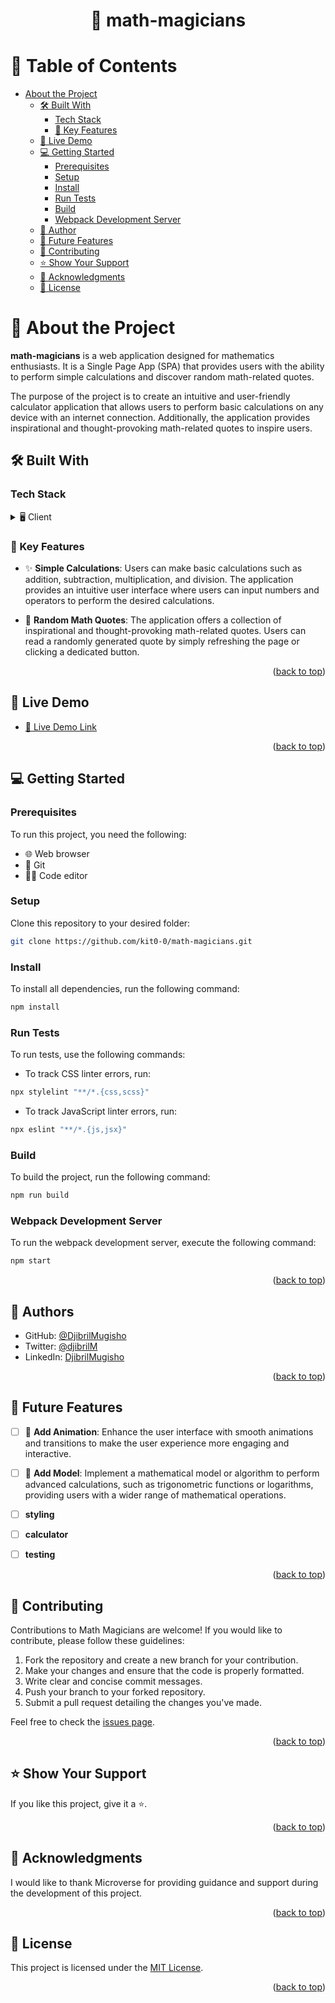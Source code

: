<div align="center">
  <h1>🧮 math-magicians</h1>
</div>

<!-- TABLE OF CONTENTS -->

# 📖 Table of Contents

- [About the Project](#about-project)
  - [🛠️ Built With](#built-with)
    - [Tech Stack](#tech-stack)
    - [🔑 Key Features](#key-features)
  - [🚀 Live Demo](#live-demo)
  - [💻 Getting Started](#getting-started)
    - [Prerequisites](#prerequisites)
    - [Setup](#setup)
    - [Install](#install)
    - [Run Tests](#run-tests)
    - [Build](#build)
    - [Webpack Development Server](#webpack-development-server)
  - [👤 Author](#author)
  - [🔮 Future Features](#future-features)
  - [🤝 Contributing](#contributing)
  - [⭐️ Show Your Support](#show-your-support)
  - [🙏 Acknowledgments](#acknowledgments)
  - [📝 License](#license)

# 📖 About the Project <a name="about-project"></a>

**math-magicians** is a web application designed for mathematics enthusiasts. It is a Single Page App (SPA) that provides users with the ability to perform simple calculations and discover random math-related quotes.

The purpose of the project is to create an intuitive and user-friendly calculator application that allows users to perform basic calculations on any device with an internet connection. Additionally, the application provides inspirational and thought-provoking math-related quotes to inspire users.

## 🛠️ Built With <a name="built-with"></a>

### Tech Stack <a name="tech-stack"></a>

<details>
  <summary>🖥️ Client</summary>
  <ul>
    <li><a href="https://www.w3schools.com/REACT/">React</a></li>
    <li><a href="https://www.w3schools.com/css/">CSS</a></li>
    <li><a href="https://www.w3schools.com/html/">HTML</a></li>
  </ul>
</details>


<!-- FEATURES -->

### 🔑 Key Features <a name="key-features"></a>

- ✨ **Simple Calculations**: Users can make basic calculations such as addition, subtraction, multiplication, and division. The application provides an intuitive user interface where users can input numbers and operators to perform the desired calculations.

- 🏅 **Random Math Quotes**: The application offers a collection of inspirational and thought-provoking math-related quotes. Users can read a randomly generated quote by simply refreshing the page or clicking a dedicated button.

<p align="right">(<a href="#readme-top">back to top</a>)</p>

<!-- LIVE DEMO -->

## 🚀 Live Demo <a name="live-demo"></a>

- [🔗 Live Demo Link](https://kit0-0.github.io/math-magicians/)

<p align="right">(<a href="#readme-top">back to top</a>)</p>

<!-- GETTING STARTED -->

## 💻 Getting Started <a name="getting-started"></a>

### Prerequisites

To run this project, you need the following:

- 🌐 Web browser
- 🐙 Git
- 👨‍💻 Code editor

### Setup

Clone this repository to your desired folder:

```bash
git clone https://github.com/kit0-0/math-magicians.git
```

### Install

To install all dependencies, run the following command:

```bash
npm install
```

### Run Tests

To run tests, use the following commands:

- To track CSS linter errors, run:
```bash
npx stylelint "**/*.{css,scss}"
```
- To track JavaScript linter errors, run:
```bash
npx eslint "**/*.{js,jsx}"
```

### Build

To build the project, run the following command:

```bash
npm run build
```

### Webpack Development Server

To run the webpack development server, execute the following command:

```bash
npm start
```

<p align="right">(<a href="#readme-top">back to top</a>)</p>

<!-- AUTHOR -->

## 👥 Authors <a name="authors"></a>


- GitHub: [@DjibrilMugisho](https://github.com/DjibrilM?tab=overview&from=2023-04-01&to=2023-04-26)
- Twitter: [@djibrilM](https://twitter.com/DjibrilMugisho)
- LinkedIn: [DjibrilMugisho](https://www.linkedin.com/in/djibril-mugisho-509042241/)

<p align="right">(<a href="#readme-top">back to top</a>)</p>

<!-- FUTURE FEATURES -->

## 🔮 Future Features <a name="future-features"></a>

- [ ] 📱 **Add Animation**: Enhance the user interface with smooth animations and transitions to make the user experience more engaging and interactive.

- [ ] 📝 **Add Model**: Implement a mathematical model or algorithm to perform advanced calculations, such as trigonometric functions or logarithms, providing users with a wider range of mathematical operations.
- [ ] **styling**
- [ ] **calculator**
- [ ] **testing**

<p align="right">(<a href="#readme-top">back to top</a>)</p>

<!-- CONTRIBUTING -->

## 🤝 Contributing <a name="contributing"></a>

Contributions to Math Magicians are welcome! If you would like to contribute, please follow these guidelines:

1. Fork the repository and create a new branch for your contribution.
2. Make your changes and ensure that the code is properly formatted.
3. Write clear and concise commit messages.
4. Push your branch to your forked repository.
5. Submit a pull request detailing the changes you've made.

Feel free to check the [issues page](https://github.com/kit0-0/math-magicians/issues).

<p align="right">(<a href="#readme-top">back to top</a>)</p>

<!-- SHOW YOUR SUPPORT -->

## ⭐️ Show Your Support <a name="show-your-support"></a>

If you like this project, give it a ⭐️.

<p align="right">(<a href="#readme-top">back to top</a>)</p>

<!-- ACKNOWLEDGEMENTS -->

## 🙏 Acknowledgments <a name="acknowledgments"></a>

I would like to thank Microverse for providing guidance and support during the development of this project.

<p align="right">(<a href="#readme-top">back to top</a>)</p>


<!-- LICENSE -->

## 📝 License <a name="license"></a>

This project is licensed under the [MIT License](./LICENSE).

<p align="right">(<a href="#readme-top">back to top</a>)</p>
